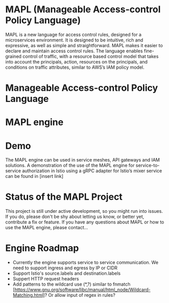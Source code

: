 # MAPL (Manageable Access-control Policy Language)
MAPL is a new language for access control rules, designed for a microservices environment.
It is designed to be intuitive, rich and expressive, as well as simple and straightforward.
MAPL makes it easier to declare and maintain access control rules. The language enables fine-grained control of traffic, with a resource based control model that takes into account the principals, action, resources on the principals, and conditions on traffic attributes, similar to AWS’s IAM policy model.

# Manageable Access-control Policy Language

# MAPL engine

# Demo
The MAPL engine can be used in service meshes, API gateways and IAM solutions.
A demonstration of the use of the MAPL engine for service-to-service authorization in Istio using a gRPC adapter for Istio’s mixer service can be found in [insert link]

# Status of the MAPL Project
This project is still under active development, so you might run into issues. If you do, please don't be shy about letting us know, or better yet, contribute a fix or feature.
If you have any questions about MAPL or how to use the MAPL engine, please contact...

# Engine Roadmap
- Currently the engine supports service to service communication. We need to support ingress and egress by IP or CIDR
- Support Istio's source.labels and destination.labels
- Suppert HTTP request headers
- Add patterns to the wildcard use (*,?) similar to fnmatch [https://www.gnu.org/software/libc/manual/html_node/Wildcard-Matching.html]? Or allow input of regex in rules?

